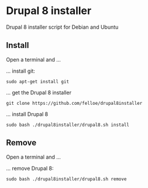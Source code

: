 # Drupal 8 installer
Drupal 8 installer script for Debian and Ubuntu

## Install
Open a terminal and ...

... install git:
```
sudo apt-get install git
```
... get the Drupal 8 installer
```
git clone https://github.com/felloe/drupal8installer
```
... install Drupal 8
```
sudo bash ./drupal8installer/drupal8.sh install
```

## Remove
Open a terminal and ...

... remove Drupal 8:
```
sudo bash ./drupal8installer/drupal8.sh remove
```
